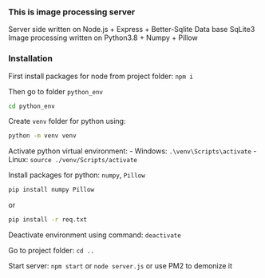 ### This is image processing server

Server side written on Node.js + Express + Better-Sqlite
Data base SqLite3
Image processing written on Python3.8 + Numpy + Pillow

### Installation

First install packages for node from project folder: `npm i`

Then go to folder `python_env` 
```sh
cd python_env
```

Create `venv` folder for python using: 
```sh
python -m venv venv
```

Activate python virtual environment:
    - Windows: `.\venv\Scripts\activate`
    - Linux: `source ./venv/Scripts/activate`

Install packages for python: `numpy`, `Pillow`
 ```sh
 pip install numpy Pillow
 ``` 
 or 
 ```sh
 pip install -r req.txt
 ```

Deactivate environment using command: `deactivate`

Go to project folder: `cd ..`

Start server: `npm start` or `node server.js` or use PM2 to demonize it
